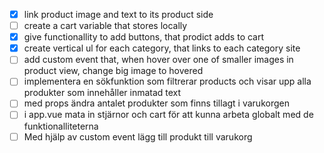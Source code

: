 - [x] link product image and text to its product side
- [ ] create a cart variable that stores locally
- [x] give functionallity to add buttons, that prodict adds to cart
- [x] create vertical ul for each category, that links to each category site
- [ ] add custom event that, when hover over one of smaller images in product view, change big image to hovered
- [ ] implementera en sökfunktion som filtrerar products och visar upp alla produkter som innehåller inmatad text
- [ ] med props ändra antalet produkter som finns tillagt i varukorgen
- [ ] i app.vue mata in stjärnor och cart för att kunna arbeta globalt med de funktionalliteterna
- [ ] Med hjälp av custom event lägg till produkt till varukorg
